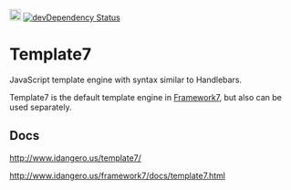 <a href="https://www.patreon.com/vladimirkharlampidi"><img src="https://framework7.io/i/support-badge.png" height="20"></a>
[![devDependency Status](https://david-dm.org/nolimits4web/template7/dev-status.svg)](https://david-dm.org/nolimits4web/template7#info=devDependencies)

Template7
=========

JavaScript template engine with syntax similar to Handlebars.

Template7 is the default template engine in [Framework7](http://idangero.us/framework7/), but also can be used separately.

## Docs

http://www.idangero.us/template7/

http://www.idangero.us/framework7/docs/template7.html
